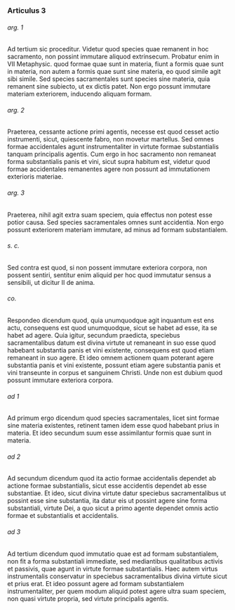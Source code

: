 ### Articulus 3

###### arg. 1
Ad tertium sic proceditur. Videtur quod species quae remanent in hoc sacramento, non possint immutare aliquod extrinsecum. Probatur enim in VII Metaphysic. quod formae quae sunt in materia, fiunt a formis quae sunt in materia, non autem a formis quae sunt sine materia, eo quod simile agit sibi simile. Sed species sacramentales sunt species sine materia, quia remanent sine subiecto, ut ex dictis patet. Non ergo possunt immutare materiam exteriorem, inducendo aliquam formam.

###### arg. 2
Praeterea, cessante actione primi agentis, necesse est quod cesset actio instrumenti, sicut, quiescente fabro, non movetur martellus. Sed omnes formae accidentales agunt instrumentaliter in virtute formae substantialis tanquam principalis agentis. Cum ergo in hoc sacramento non remaneat forma substantialis panis et vini, sicut supra habitum est, videtur quod formae accidentales remanentes agere non possunt ad immutationem exterioris materiae.

###### arg. 3
Praeterea, nihil agit extra suam speciem, quia effectus non potest esse potior causa. Sed species sacramentales omnes sunt accidentia. Non ergo possunt exteriorem materiam immutare, ad minus ad formam substantialem.

###### s. c.
Sed contra est quod, si non possent immutare exteriora corpora, non possent sentiri, sentitur enim aliquid per hoc quod immutatur sensus a sensibili, ut dicitur II de anima.

###### co.
Respondeo dicendum quod, quia unumquodque agit inquantum est ens actu, consequens est quod unumquodque, sicut se habet ad esse, ita se habet ad agere. Quia igitur, secundum praedicta, speciebus sacramentalibus datum est divina virtute ut remaneant in suo esse quod habebant substantia panis et vini existente, consequens est quod etiam remaneant in suo agere. Et ideo omnem actionem quam poterant agere substantia panis et vini existente, possunt etiam agere substantia panis et vini transeunte in corpus et sanguinem Christi. Unde non est dubium quod possunt immutare exteriora corpora.

###### ad 1
Ad primum ergo dicendum quod species sacramentales, licet sint formae sine materia existentes, retinent tamen idem esse quod habebant prius in materia. Et ideo secundum suum esse assimilantur formis quae sunt in materia.

###### ad 2
Ad secundum dicendum quod ita actio formae accidentalis dependet ab actione formae substantialis, sicut esse accidentis dependet ab esse substantiae. Et ideo, sicut divina virtute datur speciebus sacramentalibus ut possint esse sine substantia, ita datur eis ut possint agere sine forma substantiali, virtute Dei, a quo sicut a primo agente dependet omnis actio formae et substantialis et accidentalis.

###### ad 3
Ad tertium dicendum quod immutatio quae est ad formam substantialem, non fit a forma substantiali immediate, sed mediantibus qualitatibus activis et passivis, quae agunt in virtute formae substantialis. Haec autem virtus instrumentalis conservatur in speciebus sacramentalibus divina virtute sicut et prius erat. Et ideo possunt agere ad formam substantialem instrumentaliter, per quem modum aliquid potest agere ultra suam speciem, non quasi virtute propria, sed virtute principalis agentis.

